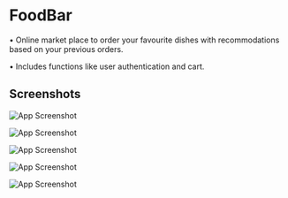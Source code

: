 # FoodBar

• Online market place to order your favourite dishes with recommodations based on your previous orders.

• Includes functions like user authentication and cart.

## Screenshots

![App Screenshot](https://i.postimg.cc/FH2ww6Nv/image.png)

![App Screenshot](https://i.postimg.cc/T2svv0Vt/Screenshot-2023-05-29-183602.png)

![App Screenshot](https://i.postimg.cc/prSmDjnP/Screenshot-2023-05-29-184001.png)

![App Screenshot](https://i.postimg.cc/q7pv6wZ8/image.png)

![App Screenshot](https://i.postimg.cc/52g63DzP/image.png)
